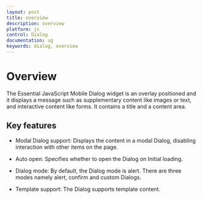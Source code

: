 ```yaml
---
layout: post
title: overview
description: overview
platform: js
control: Dialog
documentation: ug
keywords: dialog, overview
---
```


# Overview

The Essential JavaScript Mobile Dialog widget is an overlay positioned and it displays a message such as supplementary content like images or text, and interactive content like forms. It contains a title and a content area.


## Key features

* Modal Dialog support: Displays the content in a modal Dialog, disabling interaction with other items on the page.

* Auto open: Specifies whether to open the Dialog on Initial loading.

* Dialog mode: By default, the Dialog mode is alert. There are three modes namely alert, confirm and custom Dialogs.

* Template support: The Dialog supports template content.